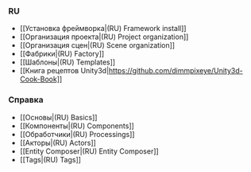 ### RU

- [[Установка фреймворка|(RU) Framework install]]
- [[Организация проекта|(RU) Project organization]]
- [[Организация сцен|(RU) Scene organization]]
- [[Фабрики|(RU) Factory]]
- [[Шаблоны|(RU) Templates]]
- [[Книга рецептов Unity3d|https://github.com/dimmpixeye/Unity3d-Cook-Book]]

### Справка

- [[Основы|(RU) Basics]]
- [[Компоненты|(RU) Components]]
- [[Обработчики|(RU) Processings]]
- [[Акторы|(RU) Actors]]
- [[Entity Composer|(RU) Entity Composer]] 
- [[Tags|(RU) Tags]] 